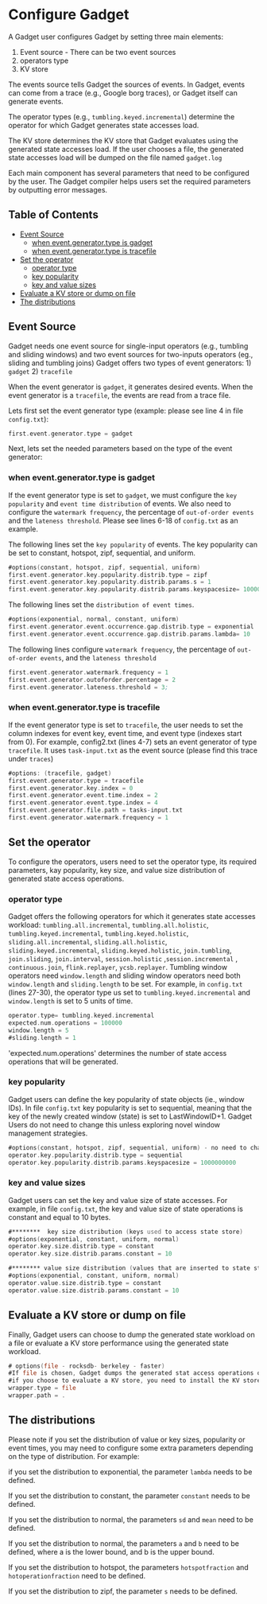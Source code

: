 # Configure Gadget

A Gadget user configures Gadget by setting three main elements:
1) Event source - There can be two event sources
2) operators type
3) KV store

The events source tells Gadget the sources of events. In Gadget, events can come from a trace (e.g., Google borg traces), or Gadget itself can generate events.

The operator types (e.g., `tumbling.keyed.incremental`) determine the operator for which Gadget generates state accesses load.

The KV store determines the KV store that Gadget evaluates using the generated state accesses load. If the user chooses a file, the generated state accesses load will be dumped on the file named `gadget.log`

Each main component has several parameters that need to be configured by the user. The Gadget compiler helps users set the required parameters by outputting error messages.


## Table of Contents
  - [Event Source](#event-source)
    - [when event.generator.type is gadget](#when-eventgeneratortype--is-gadget)
    - [when event.generator.type is tracefile](#when-eventgeneratortype--is-tracefile)
  - [Set the operator](#set-the-operator)
    - [operator type](#operator-type)
    - [key popularity](#key-popularity)
    - [key and value sizes](#key-and-value-sizes)
  - [Evaluate a KV store or dump on file](#evaluate-a-kv-store-or-dump-on-file)
  - [The distributions](#the-distributions)


## Event Source
Gadget needs one event source for single-input operators (e.g., tumbling and sliding windows) and two event sources for two-inputs operators (eg., sliding  and tumbling joins)
Gadget offers two types of event generators: 1) `gadget` 2) `tracefile`

When the event generator is `gadget`, it generates desired events. When the event generator is a  `tracefile`, the events are read from a trace file.

Lets first set the event generator type (example: please see line 4 in file `config.txt`):
```asm
first.event.generator.type = gadget
```
Next, lets set the needed parameters based on the type of the event generator:
### when event.generator.type  is gadget
If the event generator type is set to `gadget`, we must configure the  `key popularity` and `event time distribution` of events. We also need to configure the `watermark frequency`, the percentage of `out-of-order events` and the `lateness threshold`. Please see lines 6-18 of `config.txt` as an example.

The following lines  set the `key popularity` of events. The key popularity can  be set to constant, hotspot, zipf, sequential, and uniform.
```asm
#options(constant, hotspot, zipf, sequential, uniform)
first.event.generator.key.popularity.distrib.type = zipf
first.event.generator.key.popularity.distrib.params.s = 1
first.event.generator.key.popularity.distrib.params.keyspacesize= 10000000
```
The following lines set the `distribution of event times`.

```asm
#options(exponential, normal, constant, uniform)
first.event.generator.event.occurrence.gap.distrib.type = exponential
first.event.generator.event.occurrence.gap.distrib.params.lambda= 10
```

The following lines configure `watermark frequency`, the percentage of `out-of-order events`, and the `lateness threshold`

```asm
first.event.generator.watermark.frequency = 1
first.event.generator.outoforder.percentage = 2
first.event.generator.lateness.threshold = 3;
```

### when event.generator.type  is tracefile

If the event generator type is set to  `tracefile`, the user needs to set the column indexes for event key, event time, and event type (indexes start from 0). For example, config2.txt (lines 4-7) sets an event generator of type `tracefile`. It uses `task-input.txt` as the event source (please find this trace under `traces`)

```asm
#options: (tracefile, gadget)
first.event.generator.type = tracefile
first.event.generator.key.index = 0
first.event.generator.event.time.index = 2
first.event.generator.event.type.index = 4
first.event.generator.file.path = tasks-input.txt
first.event.generator.watermark.frequency = 1
```


## Set the operator
To configure the operators, users need to set the operator type, its required parameters, kay popularity, key size, and value size distribution of generated state access operations.

### operator type
Gadget offers the following operators for which it generates state accesses workload: `tumbling.all.incremental`, `tumbling.all.holistic`, `tumbling.keyed.incremental`,
`tumbling.keyed.holistic`, `sliding.all.incremental`, `sliding.all.holistic`, `sliding.keyed.incremental`,
`sliding.keyed.holistic`, `join.tumbling`,  `join.sliding`, `join.interval`, `session.holistic` ,`session.incremental` ,  `continuous.join`,  `flink.replayer`, `ycsb.replayer`. Tumbling window operators need `window.length` and sliding window operators need both  `window.length` and `sliding.length` to be set.  For example, in `config.txt` (lines 27-30), the operator type us set to   `tumbling.keyed.incremental` and `window.length` is set to 5 units of time.

```asm
operator.type= tumbling.keyed.incremental
expected.num.operations = 100000
window.length = 5
#sliding.length = 1
```
'expected.num.operations' determines the number of state access operations that will be generated.

### key popularity
Gadget users can define the key popularity of state objects (ie., window IDs). In file `config.txt`  key popularity is set to sequential, meaning that the key of  the newly created window (state) is set to LastWindowID+1. Gadget Users do not need to change this unless exploring novel window management strategies.
```asm
#options(constant, hotspot, zipf, sequential, uniform) - no need to change this
operator.key.popularity.distrib.type = sequential
operator.key.popularity.distrib.params.keyspacesize = 1000000000
```
### key and value sizes
Gadget users can set the key and value size of state accesses. For example, in file `config.txt`, the key and value size of state operations is constant and equal to 10 bytes.

```asm
#********  key size distribution (keys used to access state store)
#options(exponential, constant, uniform, normal)
operator.key.size.distrib.type = constant
operator.key.size.distrib.params.constant = 10

#******** value size distribution (values that are inserted to state store)
#options(exponential, constant, uniform, normal)
operator.value.size.distrib.type = constant
operator.value.size.distrib.params.constant = 10

```

## Evaluate a KV store or dump on file

Finally, Gadget users can choose to dump the generated state workload on a file or evaluate a KV store performance using the generated state workload.

```asm
# options(file - rocksdb- berkeley - faster)
#If file is chosen, Gadget dumps the generated stat access operations on the file (wrapper.path/gadget.log)
#if you choose to evaluate a KV store, you need to install the KV store first. 
wrapper.type = file
wrapper.path = .

```

## The distributions
Please note if you set the distribution of value or key sizes, popularity or event times, you may need to configure some extra parameters depending on the type of distribution. For example:

if you set the distribution to exponential, the parameter `lambda` needs to be defined.

If you set the distribution to  constant, the parameter `constant` needs to be defined.

If you set the distribution to  normal, the parameters `sd` and `mean` need to be defined.

If you set the distribution to normal, the parameters `a` and `b` need to be defined, where a is the lower bound, and b is the upper bound.

If you set the distribution to  hotspot, the parameters `hotspotfraction` and `hotoperationfraction` need to be defined.

If you set the distribution to  zipf, the parameter `s` needs to be defined.

